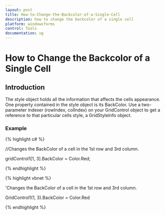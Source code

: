 ```yaml
---
layout: post
title: How-to-Change-the-Backcolor-of-a-Single-Cell
description: how to change the backcolor of a single cell
platform: windowsforms
control: Tools
documentation: ug
---
```


# How to Change the Backcolor of a Single Cell

## Introduction

The style object holds all the information that affects the cells appearance. One property contained in the style object is its BackColor. Use a two-parameter indexer (rowIndex, colIndex) on your GridControl object to get a reference to that particular cells style, a GridStyleInfo object. 


### Example

{% highlight c# %}



//Changes the BackColor of a cell in the 1st row and 3rd column.

gridControl1[1, 3].BackColor = Color.Red;

{% endhighlight  %}

{% highlight vbnet %}



'Changes the BackColor of a cell in the 1st row and 3rd column.

GridControl1(1, 3).BackColor = Color.Red


{% endhighlight  %}
